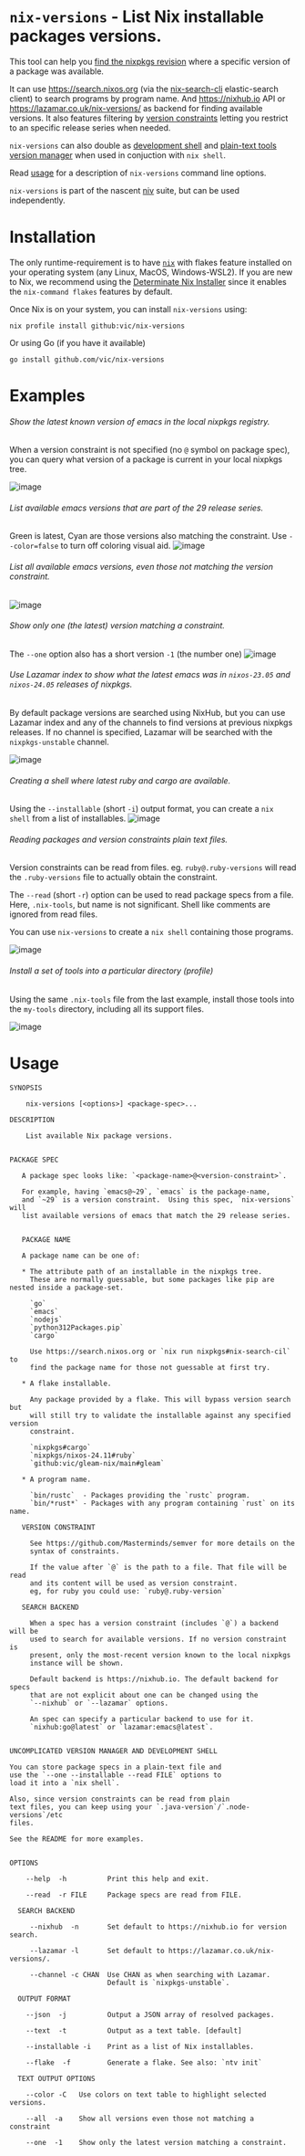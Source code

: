 # `nix-versions` - List Nix installable packages versions.

This tool can help you [find the nixpkgs revision](#examples) where a specific version of a package was available.

It can use https://search.nixos.org (via the [nix-search-cli](https://github.com/peterldowns/nix-search-cli) elastic-search client) to search programs by program name. And https://nixhub.io API or https://lazamar.co.uk/nix-versions/ as backend for finding available versions. It also features filtering by [version constraints](https://github.com/Masterminds/semver?tab=readme-ov-file#hyphen-range-comparisons) letting you restrict to an specific release series when needed.


`nix-versions` can also double as [development shell](#creating-a-shell-where-latest-ruby-and-cargo-are-available) and [plain-text tools version manager](#reading-packages-and-version-constraints-plain-text-files) when used in conjuction with `nix shell`.

Read [usage](#usage) for a description of `nix-versions` command line options.

`nix-versions` is part of the nascent [niv](https://github.com/vic/niv) suite, but can be used independently.

# Installation

The only runtime-requirement is to have [`nix`](https://nixos.org/download/#download-nix) with flakes feature installed on your operating system (any Linux, MacOS, Windows-WSL2). If you are new to Nix, we recommend using the [Determinate Nix Installer](https://determinate.systems/nix-installer/) since it enables the `nix-command flakes` features by default. 

Once Nix is on your system, you can install `nix-versions` using:

```
nix profile install github:vic/nix-versions
```

Or using Go (if you have it available)

```
go install github.com/vic/nix-versions
```

# Examples

###### Show the latest known version of emacs in the local nixpkgs registry.

When a version constraint is not specified (no `@` symbol on package spec), you can query
what version of a package is current in your local nixpkgs tree.

![image](https://github.com/user-attachments/assets/0b479a15-7755-45b7-8c92-7ca827371126)

###### List available emacs versions that are part of the 29 release series.
Green is latest, Cyan are those versions also matching the constraint.
Use `--color=false` to turn off coloring visual aid.
![image](https://github.com/user-attachments/assets/72a3bea8-4e66-4407-b7e5-8e29d9d71ccd)

###### List all available emacs versions, even those not matching the version constraint.
![image](https://github.com/user-attachments/assets/5d1fb7b5-0af1-4c95-b058-f71d1470da41)

###### Show only one (the latest) version matching a constraint.
The `--one` option also has a short version `-1` (the number one)
![image](https://github.com/user-attachments/assets/52ab2515-6dba-404d-86f1-360796cc0e3d)

###### Use Lazamar index to show what the latest emacs was in `nixos-23.05` and `nixos-24.05` releases of nixpkgs.
By default package versions are searched using NixHub, but you can use Lazamar index and any
of the channels to find versions at previous nixpkgs releases. If no channel is specified, Lazamar will be
searched with the `nixpkgs-unstable` channel.

![image](https://github.com/user-attachments/assets/29db968c-2ccc-45b5-bcb5-97f0c0d7fbce)

###### Creating a shell where latest ruby and cargo are available.
Using the `--installable` (short `-i`) output format, you can create a `nix shell` from a list of installables. 
![image](https://github.com/user-attachments/assets/f1fccd9f-18a8-4470-9fa5-4cd8de16758f)

###### Reading packages and version constraints plain text files.

Version constraints can be read from files. eg. `ruby@.ruby-versions` will read the `.ruby-versions` file
to actually obtain the constraint.

The `--read` (short `-r`) option can be used to read package specs from a file.
Here, `.nix-tools`, but name is not significant. Shell like comments are ignored from read files.

You can use `nix-versions` to create a `nix shell` containing those programs.

![image](https://github.com/user-attachments/assets/f0609287-ea24-4835-8391-2b685c655a64)

###### Install a set of tools into a particular directory (profile)

Using the same `.nix-tools` file from the last example, install those tools into the `my-tools` directory,
including all its support files.

![image](https://github.com/user-attachments/assets/ec40778a-bbed-485b-a16e-9ed9f0251032)


# Usage

```man
SYNOPSIS

    nix-versions [<options>] <package-spec>...
    
DESCRIPTION

    List available Nix package versions.


PACKAGE SPEC

   A package spec looks like: `<package-name>@<version-constraint>`.
   
   For example, having `emacs@~29`, `emacs` is the package-name, 
   and `~29` is a version constraint.  Using this spec, `nix-versions` will 
   list available versions of emacs that match the 29 release series.


   PACKAGE NAME

   A package name can be one of:

   * The attribute path of an installable in the nixpkgs tree.
     These are normally guessable, but some packages like pip are nested inside a package-set.

     `go`
     `emacs`
     `nodejs`
     `python312Packages.pip`
     `cargo`

     Use https://search.nixos.org or `nix run nixpkgs#nix-search-cil` to 
     find the package name for those not guessable at first try.

   * A flake installable.

     Any package provided by a flake. This will bypass version search but
     will still try to validate the installable against any specified version
     constraint.

     `nixpkgs#cargo`
     `nixpkgs/nixos-24.11#ruby`
     `github:vic/gleam-nix/main#gleam`

   * A program name.

     `bin/rustc`  - Packages providing the `rustc` program.
     `bin/*rust*` - Packages with any program containing `rust` on its name.

   VERSION CONSTRAINT

     See https://github.com/Masterminds/semver for more details on the
     syntax of constraints.

     If the value after `@` is the path to a file. That file will be read
     and its content will be used as version constraint.
     eg, for ruby you could use: `ruby@.ruby-version`

   SEARCH BACKEND

     When a spec has a version constraint (includes `@`) a backend will be
     used to search for available versions. If no version constraint is
     present, only the most-recent version known to the local nixpkgs
     instance will be shown.
     
     Default backend is https://nixhub.io. The default backend for specs
     that are not explicit about one can be changed using the 
     `--nixhub` or `--lazamar` options.

     An spec can specify a particular backend to use for it.
     `nixhub:go@latest` or `lazamar:emacs@latest`.


UNCOMPLICATED VERSION MANAGER AND DEVELOPMENT SHELL

You can store package specs in a plain-text file and
use the `--one --installable --read FILE` options to
load it into a `nix shell`.

Also, since version constraints can be read from plain
text files, you can keep using your `.java-version`/`.node-versions`/etc
files.

See the README for more examples.


OPTIONS

    --help  -h          Print this help and exit.

    --read  -r FILE     Package specs are read from FILE.

  SEARCH BACKEND

     --nixhub  -n       Set default to https://nixhub.io for version search.

     --lazamar -l       Set default to https://lazamar.co.uk/nix-versions/.

     --channel -c CHAN  Use CHAN as when searching with Lazamar.
                        Default is `nixpkgs-unstable`.

  OUTPUT FORMAT

    --json  -j          Output a JSON array of resolved packages.

    --text  -t          Output as a text table. [default]

    --installable -i    Print as a list of Nix installables.

    --flake  -f         Generate a flake. See also: `ntv init`

  TEXT OUTPUT OPTIONS

    --color -C   Use colors on text table to highlight selected versions.

    --all  -a    Show all versions even those not matching a constraint

    --one  -1    Show only the latest version matching a constraint.

```
